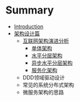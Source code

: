 # Summary

* [Introduction](README.md)
* [架构设计篇](jia-gou-she-ji-pian.md)
  * [互联网架构演进分析](jia-gou-she-ji-pian/hu-lian-wang-jia-gou-yan-jin-fen-xi.md)
    * [单体架构](jia-gou-she-ji-pian/hu-lian-wang-jia-gou-yan-jin-fen-xi/dan-ti-jia-gou.md)
    * [水平分层架构](jia-gou-she-ji-pian/hu-lian-wang-jia-gou-yan-jin-fen-xi/shui-ping-fen-ceng-jia-gou.md)
    * [异步水平分层架构](jia-gou-she-ji-pian/hu-lian-wang-jia-gou-yan-jin-fen-xi/yi-bu-shui-ping-fen-ceng-jia-gou.md)
    * [服务化架构](jia-gou-she-ji-pian/hu-lian-wang-jia-gou-yan-jin-fen-xi/fu-wu-hua-jia-gou.md)
  * DDD领域驱动设计
  * 常见的系统分布式架构
  * 微服务架构的思路

